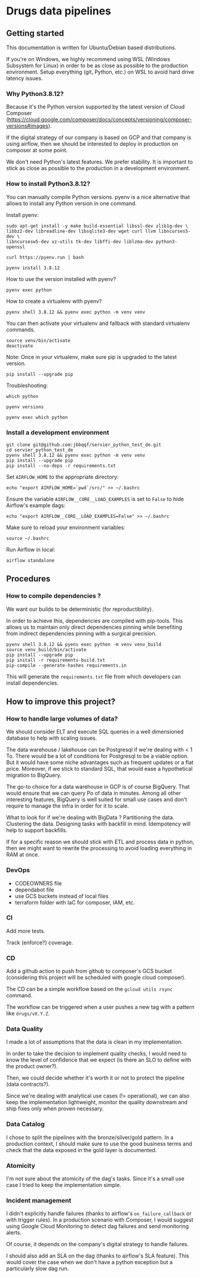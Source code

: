 # Drugs data pipelines

## Getting started

This documentation is written for Ubuntu/Debian based distributions.

If you're on Windows, we highly recommend using WSL (Windows Subsystem for
Linux) in order to be as close as possible to the production environment. Setup
everything (git, Python, etc.) on WSL to avoid hard drive latency issues.

### Why Python3.8.12?

Because it's the Python version supported by the latest version of Cloud
Composer
(https://cloud.google.com/composer/docs/concepts/versioning/composer-versions#images).

If the digital strategy of our company is based on GCP and that company is using airflow,
then we should be interested to deploy in production on composer at some point.

We don't need Python's latest features. We prefer stability. It is important to stick
as close as possible to the production in a development environment.

### How to install Python3.8.12?

You can manually compile Python versions. pyenv is a nice alternative that
allows to install any Python version in one command.

Install pyenv:
```
sudo apt-get install -y make build-essential libssl-dev zlib1g-dev \
libbz2-dev libreadline-dev libsqlite3-dev wget curl llvm libncurses5-dev \
libncursesw5-dev xz-utils tk-dev libffi-dev liblzma-dev python3-openssl

curl https://pyenv.run | bash

pyenv install 3.8.12
```

How to use the version installed with pyenv?
```
pyenv exec python
```

How to create a virtualenv with pyenv?
```
pyenv shell 3.8.12 && pyenv exec python -m venv venv
```

You can then activate your virtualenv and fallback with standard virtualenv
commands.
```
source venv/bin/activate
deactivate
```

Note: Once in your virtualenv, make sure pip is upgraded to the latest version.
```
pip install --upgrade pip
```

Troubleshooting:
```
which python

pyenv versions

pyenv exec which python
```

### Install a development environment

```
git clone git@github.com:jbbqqf/servier_python_test_de.git
cd servier_python_test_de
pyenv shell 3.8.12 && pyenv exec python -m venv venv
pip install --upgrade pip
pip install --no-deps -r requirements.txt
```

Set `AIRFLOW_HOME` to the appropriate directory:
```
echo "export AIRFLOW_HOME=`pwd`/src/" >> ~/.bashrc
```

Ensure the variable `AIRFLOW__CORE__LOAD_EXAMPLES` is set to `False` to hide
Airflow's example dags:
```
echo "export AIRFLOW__CORE__LOAD_EXAMPLES=False" >> ~/.bashrc
```

Make sure to reload your environment variables:
```
source ~/.bashrc
```

Run Airflow in local:
```
airflow standalone
```

## Procedures

### How to compile dependencies ?

We want our builds to be deterministic (for reproductibility).

In order to achieve this, dependencies are compiled with pip-tools. This allows
us to maintain only direct dependencies pinning while benefiting from indirect
dependencies pinning with a surgical precision.

```
pyenv shell 3.8.12 && pyenv exec python -m venv venv_build
source venv_build/bin/activate
pip install --upgrade pip
pip install -r requirements-build.txt
pip-compile --generate-hashes requirements.in
```

This will generate the `requirements.txt` file from which developers can install
dependencies.

## How to improve this project?

### How to handle large volumes of data?

We should consider ELT and execute SQL queries in a well dimensioned database to help with scaling issues.

The data warehouse / lakehouse can be Postgresql if we're dealing with < 1 To. There would be a lot of
conditions for Postgresql to be a viable option. But it would have some niche advantages such as
frequent updates or a flat price. Moreover, if we stick to standard SQL, that would ease a hypothetical
migration to BigQuery.

The go-to choice for a data warehouse in GCP is of course BigQuery. That would ensure that we can query
Po of data in minutes. Among all other interesting features, BigQuery is well suited for small use cases
and don't require to manage the infra in order for it to scale.

What to look for if we're dealing with BigData ? Partitioning the data. Clustering the data. Designing
tasks with backfill in mind. Idempotency will help to support backfills.

If for a specific reason we should stick with ETL and process data in python, then we might want to rewrite
the processing to avoid loading everything in RAM at once.

### DevOps

- CODEOWNERS file
- dependabot file
- use GCS buckets instead of local files
- terraform folder with IaC for composer, IAM, etc.

### CI

Add more tests.

Track (enforce?) coverage.

### CD

Add a github action to push from github to composer's GCS bucket (considering this project will be scheduled
with google cloud composer).

The CD can be a simple workflow based on the `gcloud utils rsync` command.

The workflow can be triggered when a user pushes a new tag with a pattern like `drugs/vX.Y.Z`.

### Data Quality

I made a lot of assumptions that the data is clean in my implementation.

In order to take the decision to implement quality checks, I would need to know the level of
confidence that we expect (is there an SLO to define with the product owner?).

Then, we could decide whether it's worth it or not to protect the pipeline (data contracts?).

Since we're dealing with analytical use cases (!= operational), we can also keep the implementation
lightweight, monitor the quality downstream and ship fixes only when proven necessary.

### Data Catalog

I chose to split the pipelines with the bronze/silver/gold pattern. In a production context, I should
make sure to use the good business terms and check that the data exposed in the gold layer is documented.

### Atomicity

I'm not sure about the atomicity of the dag's tasks. Since it's a small use case I tried to keep
the implementation simple.

### Incident management

I didn't explicitly handle failures (thanks to airflow's `on_failure_callback` or with trigger rules).
In a production scenario with Composer, I would suggest using Google Cloud Monitoring to detect dag
failures and send monitoring alerts.

Of course, it depends on the company's digital strategy to handle failures.

I should also add an SLA on the dag (thanks to airflow's SLA feature). This would cover the case
when we don't have a python exception but a particularly slow dag run.
